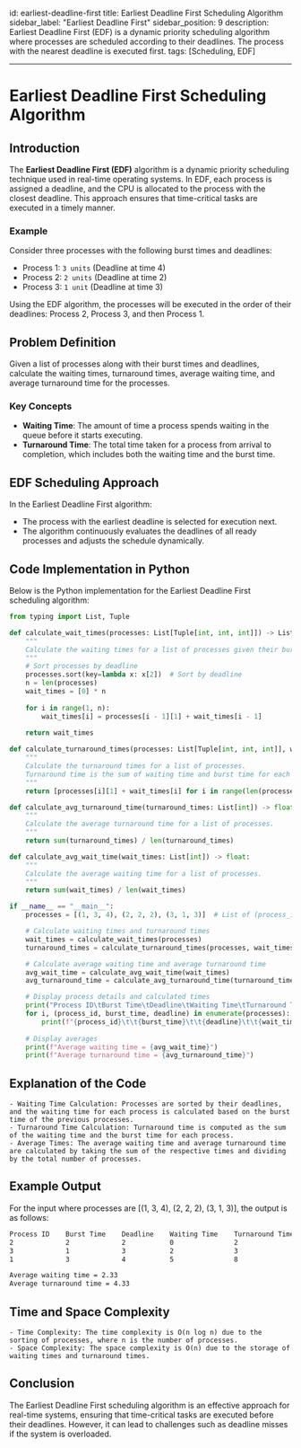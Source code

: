 id: earliest-deadline-first
title: Earliest Deadline First Scheduling Algorithm
sidebar_label: "Earliest Deadline First"
sidebar_position: 9
description: Earliest Deadline First (EDF) is a dynamic priority scheduling algorithm where processes are scheduled according to their deadlines. The process with the nearest deadline is executed first.
tags: [Scheduling, EDF]

---

# Earliest Deadline First Scheduling Algorithm

## Introduction

The **Earliest Deadline First (EDF)** algorithm is a dynamic priority scheduling technique used in real-time operating systems. In EDF, each process is assigned a deadline, and the CPU is allocated to the process with the closest deadline. This approach ensures that time-critical tasks are executed in a timely manner.

### Example

Consider three processes with the following burst times and deadlines:
- Process 1: `3 units` (Deadline at time 4)
- Process 2: `2 units` (Deadline at time 2)
- Process 3: `1 unit` (Deadline at time 3)

Using the EDF algorithm, the processes will be executed in the order of their deadlines: Process 2, Process 3, and then Process 1.

## Problem Definition

Given a list of processes along with their burst times and deadlines, calculate the waiting times, turnaround times, average waiting time, and average turnaround time for the processes.

### Key Concepts

- **Waiting Time**: The amount of time a process spends waiting in the queue before it starts executing.
- **Turnaround Time**: The total time taken for a process from arrival to completion, which includes both the waiting time and the burst time.

## EDF Scheduling Approach

In the Earliest Deadline First algorithm:
- The process with the earliest deadline is selected for execution next.
- The algorithm continuously evaluates the deadlines of all ready processes and adjusts the schedule dynamically.

## Code Implementation in Python

Below is the Python implementation for the Earliest Deadline First scheduling algorithm:

```python
from typing import List, Tuple

def calculate_wait_times(processes: List[Tuple[int, int, int]]) -> List[int]:
    """
    Calculate the waiting times for a list of processes given their burst times and deadlines.
    """
    # Sort processes by deadline
    processes.sort(key=lambda x: x[2])  # Sort by deadline
    n = len(processes)
    wait_times = [0] * n
    
    for i in range(1, n):
        wait_times[i] = processes[i - 1][1] + wait_times[i - 1]
    
    return wait_times

def calculate_turnaround_times(processes: List[Tuple[int, int, int]], wait_times: List[int]) -> List[int]:
    """
    Calculate the turnaround times for a list of processes.
    Turnaround time is the sum of waiting time and burst time for each process.
    """
    return [processes[i][1] + wait_times[i] for i in range(len(processes))]

def calculate_avg_turnaround_time(turnaround_times: List[int]) -> float:
    """
    Calculate the average turnaround time for a list of processes.
    """
    return sum(turnaround_times) / len(turnaround_times)

def calculate_avg_wait_time(wait_times: List[int]) -> float:
    """
    Calculate the average waiting time for a list of processes.
    """
    return sum(wait_times) / len(wait_times)

if __name__ == "__main__":
    processes = [(1, 3, 4), (2, 2, 2), (3, 1, 3)]  # List of (process_id, burst_time, deadline)

    # Calculate waiting times and turnaround times
    wait_times = calculate_wait_times(processes)
    turnaround_times = calculate_turnaround_times(processes, wait_times)

    # Calculate average waiting time and average turnaround time
    avg_wait_time = calculate_avg_wait_time(wait_times)
    avg_turnaround_time = calculate_avg_turnaround_time(turnaround_times)

    # Display process details and calculated times
    print("Process ID\tBurst Time\tDeadline\tWaiting Time\tTurnaround Time")
    for i, (process_id, burst_time, deadline) in enumerate(processes):
        print(f"{process_id}\t\t{burst_time}\t\t{deadline}\t\t{wait_times[i]}\t\t{turnaround_times[i]}")
    
    # Display averages
    print(f"Average waiting time = {avg_wait_time}")
    print(f"Average turnaround time = {avg_turnaround_time}")

```

## Explanation of the Code
    - Waiting Time Calculation: Processes are sorted by their deadlines, and the waiting time for each process is calculated based on the burst time of the previous processes.
    - Turnaround Time Calculation: Turnaround time is computed as the sum of the waiting time and the burst time for each process.
    - Average Times: The average waiting time and average turnaround time are calculated by taking the sum of the respective times and dividing by the total number of processes.

## Example Output
For the input where processes are [(1, 3, 4), (2, 2, 2), (3, 1, 3)], the output is as follows:
```bash
Process ID    Burst Time    Deadline    Waiting Time    Turnaround Time
2             2             2           0               2
3             1             3           2               3
1             3             4           5               8

Average waiting time = 2.33
Average turnaround time = 4.33
```

## Time and Space Complexity
    - Time Complexity: The time complexity is O(n log n) due to the sorting of processes, where n is the number of processes.
    - Space Complexity: The space complexity is O(n) due to the storage of waiting times and turnaround times.

## Conclusion
The Earliest Deadline First scheduling algorithm is an effective approach for real-time systems, ensuring that time-critical tasks are executed before their deadlines. However, it can lead to challenges such as deadline misses if the system is overloaded.
